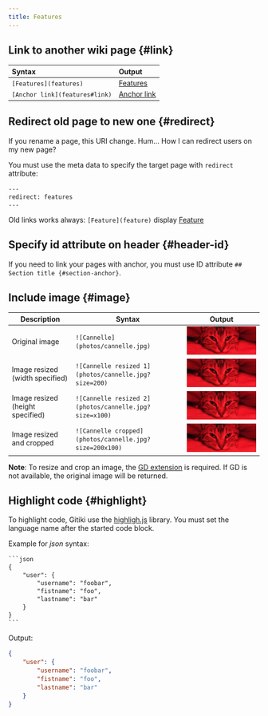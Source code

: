 ```yaml
---
title: Features
---
```


## Link to another wiki page {#link}

| Syntax                         | Output                       |
|:-------------------------------|:-----------------------------|
| `[Features](features)`         | [Features](features)         |
| `[Anchor link](features#link)` | [Anchor link](features#link) |

## Redirect old page to new one {#redirect}

If you rename a page, this URI change. Hum… How I can redirect users on my new page?

You must use the meta data to specify the target page with `redirect` attribute:

```
---
redirect: features
---
```

Old links works always: `[Feature](feature)` display [Feature](feature)

## Specify id attribute on header {#header-id}

If you need to link your pages with anchor, you must use ID attribute `## Section title {#section-anchor}`.

## Include image {#image}

| Description                      | Syntax                                                  | Output                                                |
|----------------------------------|---------------------------------------------------------|-------------------------------------------------------|
| Original image                   | `![Cannelle](photos/cannelle.jpg)`                      | ![Alt text](photos/cannelle.jpg)                      |
| Image resized (width specified)  | `![Cannelle resized 1](photos/cannelle.jpg?size=200)`   | ![Cannelle resized 1](photos/cannelle.jpg?size=200)   |
| Image resized (height specified) | `![Cannelle resized 2](photos/cannelle.jpg?size=x100)`  | ![Cannelle resized 2](photos/cannelle.jpg?size=x100)  |
| Image resized and cropped        | `![Cannelle cropped](photos/cannelle.jpg?size=200x100)` | ![Cannelle cropped](photos/cannelle.jpg?size=200x100) |

**Note**: To resize and crop an image, the [GD extension](http://php.net/manual/en/book.image.php) is required. If GD is not available, the original image will be returned.

## Highlight code {#highlight}

To highlight code, Gitiki use the [highligh.js](https://highlightjs.org) library.
You must set the language name after the started code block.

Example for *json* syntax:

    ```json
    {
        "user": {
            "username": "foobar",
            "fistname": "foo",
            "lastname": "bar"
        }
    }
    ```

Output:

```json
{
    "user": {
        "username": "foobar",
        "fistname": "foo",
        "lastname": "bar"
    }
}
```
